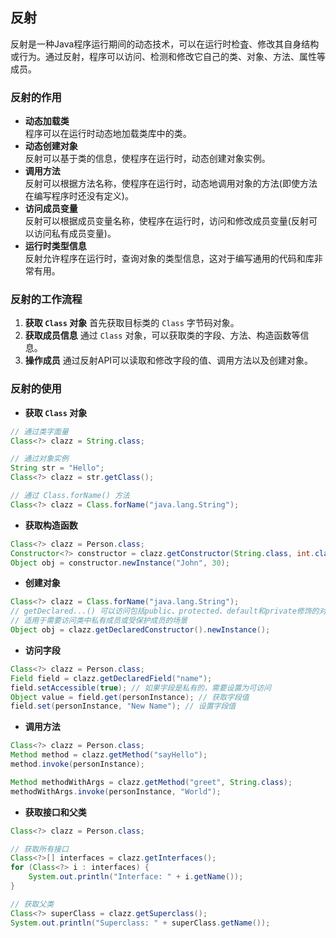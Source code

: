 ## 反射
反射是一种Java程序运行期间的动态技术，可以在运行时检査、修改其自身结构或行为。通过反射，程序可以访问、检测和修改它自己的类、对象、方法、属性等成员。
### 反射的作用
- **动态加载类**  
	程序可以在运行时动态地加载类库中的类。
- **动态创建对象**  
	反射可以基于类的信息，使程序在运行时，动态创建对象实例。
- **调用方法**  
	反射可以根据方法名称，使程序在运行时，动态地调用对象的方法(即使方法在编写程序时还没有定义)。
- **访问成员变量**  
	反射可以根据成员变量名称，使程序在运行时，访问和修改成员变量(反射可以访问私有成员变量)。
- **运行时类型信息**  
	反射允许程序在运行时，查询对象的类型信息，这对于编写通用的代码和库非常有用。
### 反射的工作流程
1. **获取 `Class` 对象** 首先获取目标类的 `Class` 字节码对象。
2. **获取成员信息** 通过 `Class` 对象，可以获取类的字段、方法、构造函数等信息。
3. **操作成员** 通过反射API可以读取和修改字段的值、调用方法以及创建对象。
### 反射的使用
- **获取 `Class` 对象**
```java
// 通过类字面量
Class<?> clazz = String.class;

// 通过对象实例
String str = "Hello";
Class<?> clazz = str.getClass();

// 通过 Class.forName() 方法
Class<?> clazz = Class.forName("java.lang.String");
```
- **获取构造函数**
```java
Class<?> clazz = Person.class;
Constructor<?> constructor = clazz.getConstructor(String.class, int.class);
Object obj = constructor.newInstance("John", 30);
```
- **创建对象**
```java
Class<?> clazz = Class.forName("java.lang.String");
// getDeclared...() 可以访问包括public、protected、default和private修饰的对方法应成员
// 适用于需要访问类中私有成员或受保护成员的场景
Object obj = clazz.getDeclaredConstructor().newInstance();
```
- **访问字段**
```java
Class<?> clazz = Person.class;
Field field = clazz.getDeclaredField("name");
field.setAccessible(true); // 如果字段是私有的，需要设置为可访问
Object value = field.get(personInstance); // 获取字段值
field.set(personInstance, "New Name"); // 设置字段值
```
- **调用方法**
```java
Class<?> clazz = Person.class;
Method method = clazz.getMethod("sayHello");
method.invoke(personInstance);

Method methodWithArgs = clazz.getMethod("greet", String.class);
methodWithArgs.invoke(personInstance, "World");
```
- **获取接口和父类**
```java
Class<?> clazz = Person.class;

// 获取所有接口
Class<?>[] interfaces = clazz.getInterfaces();
for (Class<?> i : interfaces) {
    System.out.println("Interface: " + i.getName());
}

// 获取父类
Class<?> superClass = clazz.getSuperclass();
System.out.println("Superclass: " + superClass.getName());
```